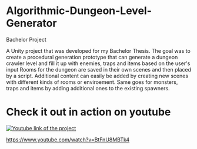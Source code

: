 # Algorithmic-Dungeon-Level-Generator
Bachelor Project

A Unity project that was developed for my Bachelor Thesis.
The goal was to create a procedural generation prototype that can generate a dungeon crawler level and fill it up with enemies, traps and items based on the user's input
Rooms for the dungeon are saved in their own scenes and then placed by a script.
Additional content can easily be added by creating new scenes with different kinds of rooms or enviroement.
Same goes for monsters, traps and items by adding additional ones to the existing spawners. 

# Check it out in action on youtube

[![Youtube link of the project](https://img.youtube.com/vi/BtFnU8MBTk4/0.jpg)](https://www.youtube.com/watch?v=BtFnU8MBTk4)

https://www.youtube.com/watch?v=BtFnU8MBTk4
